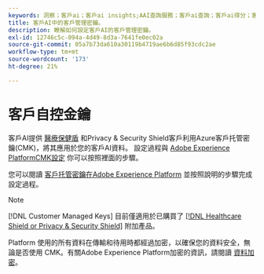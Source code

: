 ```yaml
---
keywords: 洞察；客戶ai；客戶ai insights;AAI查詢服務；客戶ai查詢；客戶ai得分；客戶管理的CAI密鑰
title: 客戶AI中的客戶管理密鑰。
description: 瞭解如何設定客戶AI的客戶管理密鑰。
exl-id: 12746c5c-094a-4d49-8d3a-7641fe0ec02a
source-git-commit: 05a7b73da610a30119b4719ae6b6d85f93cdc2ae
workflow-type: tm+mt
source-wordcount: '173'
ht-degree: 21%

---
```


# 客戶自控金鑰

客戶AI提供 [醫療保健盾](https://www.adobe.com/tw/trust/compliance/hipaa-ready.html) 和Privacy &amp; Security Shield客戶利用Azure客戶托管密鑰(CMK)，將其應用於您的客戶AI資料。 設定過程與 [Adobe Experience PlatformCMK設定](../../../landing/governance-privacy-security/customer-managed-keys.md) 你可以按照裡面的步驟。

您可以閱讀 [客戶托管密鑰在Adobe Experience Platform](../../../landing/governance-privacy-security/encryption.md) 並按照說明的步驟完成設定過程。

>[!NOTE]
>
>[!DNL Customer Managed Keys] 目前僅適用於已購買了 [[!DNL Healthcare Shield or Privacy & Security Shield]](https://experienceleague.adobe.com/docs/blueprints-learn/architecture/vertical-blueprints/healthcare-vertical.html?lang=zh-Hant%3Flang%3Den) 附加產品。

Platform 使用的所有資料在傳輸和待用時都經過加密，以確保您的資料安全，無論是否使用 CMK。有關Adobe Experience Platform加密的資訊，請閱讀 [資料加密](../../../landing/governance-privacy-security/encryption.md)。
